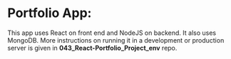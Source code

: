 # Portfolio App:

This app uses React on front end and NodeJS on backend. It also uses MongoDB. More instructions on running it in a development or production server is given in **043_React-Portfolio_Project_env** repo.
